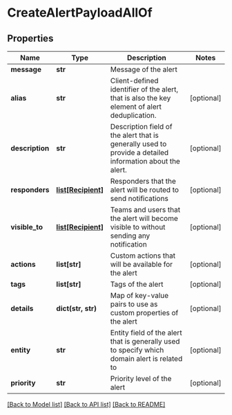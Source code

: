 # CreateAlertPayloadAllOf

## Properties
Name | Type | Description | Notes
------------ | ------------- | ------------- | -------------
**message** | **str** | Message of the alert | 
**alias** | **str** | Client-defined identifier of the alert, that is also the key element of alert deduplication. | [optional] 
**description** | **str** | Description field of the alert that is generally used to provide a detailed information about the alert. | [optional] 
**responders** | [**list[Recipient]**](Recipient.md) | Responders that the alert will be routed to send notifications | [optional] 
**visible_to** | [**list[Recipient]**](Recipient.md) | Teams and users that the alert will become visible to without sending any notification | [optional] 
**actions** | **list[str]** | Custom actions that will be available for the alert | [optional] 
**tags** | **list[str]** | Tags of the alert | [optional] 
**details** | **dict(str, str)** | Map of key-value pairs to use as custom properties of the alert | [optional] 
**entity** | **str** | Entity field of the alert that is generally used to specify which domain alert is related to | [optional] 
**priority** | **str** | Priority level of the alert | [optional] 

[[Back to Model list]](../README.md#documentation-for-models) [[Back to API list]](../README.md#documentation-for-api-endpoints) [[Back to README]](../README.md)


